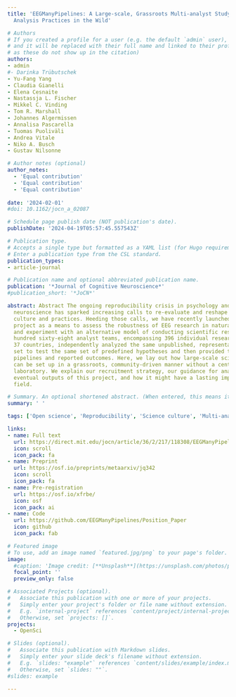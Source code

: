 ```yaml
---
title: 'EEGManyPipelines: A Large-scale, Grassroots Multi-analyst Study of Electroencephalography
  Analysis Practices in the Wild'

# Authors
# If you created a profile for a user (e.g. the default `admin` user), write the username (folder name) here
# and it will be replaced with their full name and linked to their profile. (Does not work for names with special characters
# as these do not show up in the citation)  
authors:
- admin
#- Darinka Trübutschek
- Yu-Fang Yang
- Claudia Gianelli
- Elena Cesnaite
- Nastassja L. Fischer
- Mikkel C. Vinding
- Tom R. Marshall
- Johannes Algermissen
- Annalisa Pascarella
- Tuomas Puoliväli
- Andrea Vitale
- Niko A. Busch
- Gustav Nilsonne

# Author notes (optional)
author_notes:
  - 'Equal contribution'
  - 'Equal contribution'
  - 'Equal contribution'
  
date: '2024-02-01'
#doi: 10.1162/jocn_a_02087

# Schedule page publish date (NOT publication's date).
publishDate: '2024-04-19T05:57:45.557543Z'

# Publication type.
# Accepts a single type but formatted as a YAML list (for Hugo requirements).
# Enter a publication type from the CSL standard.
publication_types:
- article-journal

# Publication name and optional abbreviated publication name.
publication: '*Journal of Cognitive Neuroscience*'
#publication_short: '*JoCN*'

abstract: Abstract The ongoing reproducibility crisis in psychology and cognitive
  neuroscience has sparked increasing calls to re-evaluate and reshape scientific
  culture and practices. Heeding those calls, we have recently launched the EEGManyPipelines
  project as a means to assess the robustness of EEG research in naturalistic conditions
  and experiment with an alternative model of conducting scientific research. One
  hundred sixty-eight analyst teams, encompassing 396 individual researchers from
  37 countries, independently analyzed the same unpublished, representative EEG data
  set to test the same set of predefined hypotheses and then provided their analysis
  pipelines and reported outcomes. Here, we lay out how large-scale scientific projects
  can be set up in a grassroots, community-driven manner without a central organizing
  laboratory. We explain our recruitment strategy, our guidance for analysts, the
  eventual outputs of this project, and how it might have a lasting impact on the
  field.

# Summary. An optional shortened abstract. (When entered, this means it won't be displayed on the front page)
summary: ' '

tags: ['Open science', 'Reproducibility', 'Science culture', 'Multi-analyst study', 'EEG']

links:
- name: Full text
  url: https://direct.mit.edu/jocn/article/36/2/217/118308/EEGManyPipelines-A-Large-scale-Grassroots-Multi
  icon: scroll
  icon_pack: fa
- name: Preprint
  url: https://osf.io/preprints/metaarxiv/jq342
  icon: scroll
  icon_pack: fa
- name: Pre-registration
  url: https://osf.io/xfrbe/
  icon: osf
  icon_pack: ai
- name: Code
  url: https://github.com/EEGManyPipelines/Position_Paper
  icon: github
  icon_pack: fab

# Featured image
# To use, add an image named `featured.jpg/png` to your page's folder.
image:
  #caption: 'Image credit: [**Unsplash**](https://unsplash.com/photos/pLCdAaMFLTE)'
  focal_point: ''
  preview_only: false

# Associated Projects (optional).
#   Associate this publication with one or more of your projects.
#   Simply enter your project's folder or file name without extension.
#   E.g. `internal-project` references `content/project/internal-project/index.md`.
#   Otherwise, set `projects: []`.
projects:
  - OpenSci

# Slides (optional).
#   Associate this publication with Markdown slides.
#   Simply enter your slide deck's filename without extension.
#   E.g. `slides: "example"` references `content/slides/example/index.md`.
#   Otherwise, set `slides: ""`.
#slides: example

---
```


